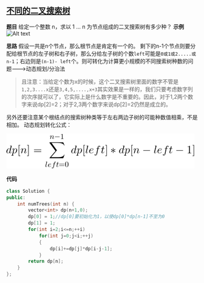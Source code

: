 ## [不同的二叉搜索树](https://leetcode-cn.com/problems/unique-binary-search-trees/)

**题目**
给定一个整数 n，求以 1 ... n 为节点组成的二叉搜索树有多少种？
**示例**
![Alt text](C:/Users/11060/Desktop/%E5%8A%A8%E6%80%81%E8%A7%84%E5%88%92%E9%A2%98%E7%9B%AE/1561195274590.png)

**思路**
假设一共是n个节点，那么根节点是肯定有一个的。
剩下的n-1个节点则要分配给根节点的左子树和右子树，那么分给左子树的个数`left​`可能是`0或1或2.....或n-1​`；右边则是`(n-1)- left​`个。则可转化为计算更小规模的不同搜索树种数的问题--->动态规划/分治法

> 且注意：当给定个数为x的时候，这个二叉搜索树里面的数字不管是`1,2,3....x`还是`3,4,5,....,x+3`其实效果是一样的，我们只要考虑数字列的次序就可以了，它实际上是什么数字是不重要的。因此，对于1,2两个数字来说dp[2]=2；对于2,3两个数字来说dp[2]=2仍然是成立的。

另外还要注意某个根结点的搜索树种类等于左右两边子树的可能种数值相乘，不是相加。
动态规划转化公式：

![](./pictures/mylatex20190624_161853.png)

**代码**

```cpp
class Solution {
public:
    int numTrees(int n) {
        vector<int> dp(n+1,0);
        dp[0] = 1;//dp[0]要初始化为1，以使dp[0]*dp[n-1]不至为0
        dp[1] = 1;
        for(int i=2;i<=n;++i)
            for(int j=0;j<i;++j)
            {
                dp[i]+=dp[j]*dp[i-j-1];
            }
        return dp[n];
    }
};
```

